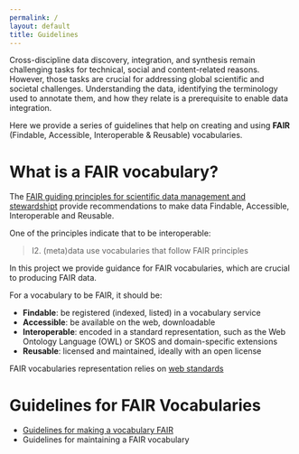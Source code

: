 ```yaml
---
permalink: /
layout: default
title: Guidelines
---
```


Cross-discipline data discovery, integration, and synthesis remain challenging tasks for technical, social and content-related reasons. However, those tasks are crucial for addressing global scientific and societal challenges. Understanding the data, identifying the terminology used to annotate them, and how they relate is a prerequisite to enable data integration. 

Here we provide a series of guidelines that help on creating and using **FAIR**   (Findable, Accessible, Interoperable & Reusable) vocabularies.

# What is a FAIR vocabulary?

The [FAIR guiding principles for scientific data management and stewardshipt](https://doi.org/10.1038/sdata.2016.18) provide recommendations to make data Findable, Accessible, Interoperable and Reusable.

One of the principles indicate that to be interoperable:

> I2. (meta)data use vocabularies that follow FAIR principles

In this project we provide guidance for FAIR vocabularies, which are crucial to producing FAIR data. 

For a vocabulary to be FAIR, it should be:
- **Findable**: be registered (indexed, listed) in a vocabulary service
- **Accessible**: be available on the web, downloadable
- **Interoperable**: encoded in a standard representation, such as the Web Ontology Language (OWL) or SKOS and domain-specific extensions
- **Reusable**: licensed and maintained, ideally with an open license 

FAIR vocabularies representation relies on [web standards](_pages/webStandards.md)

# Guidelines for FAIR Vocabularies

- [Guidelines for making a vocabulary FAIR](_pages/makeVocabularyFAIR.md)
- Guidelines for maintaining a FAIR vocabulary
